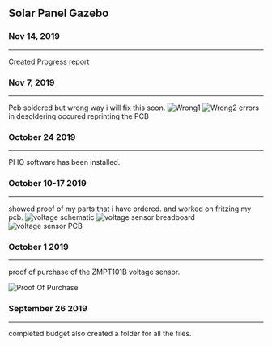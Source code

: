 Solar Panel Gazebo 
-------------------

### Nov 14, 2019
---------------------
[Created Progress report](https://github.com/RaminKurkeice/Solar-Project/blob/master/documentation/Progress%20report.pdf)

### Nov 7, 2019
------------------
Pcb soldered but wrong way i will fix this soon.
![Wrong1](/images/wrong1.png)
![Wrong2](/images/wrong2.png)
errors in desoldering occured reprinting the PCB

### October 24 2019
----------------------
PI IO software has been installed. 

### October 10-17 2019
------------------
showed proof of my parts that i have ordered.
and worked on fritzing my pcb.
![voltage schematic](/images/voltage_schem.png)
![voltage sensor breadboard](/images/voltagesensor_bb.png)
![voltage sensor PCB](/images/voltagesensor_pcb.png)

### October 1 2019
------------------
proof of purchase of the ZMPT101B voltage sensor.
 
![Proof Of Purchase](/images/pop.PNG)


### September 26 2019
---------------------
completed budget also created a folder for all the files.



 



